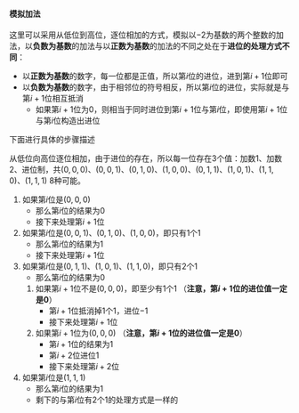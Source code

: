 #### 模拟加法

这里可以采用从低位到高位，逐位相加的方式，模拟以$-2$为基数的两个整数的加法，以**负数为基数**的加法与以**正数为基数**的加法的不同之处在于**进位的处理方式不同**：

- 以**正数为基数**的数字，每一位都是正值，所以第$i$位的进位，进到第$i+1$位即可
- 以**负数为基数**的数字，由于相邻位的符号相反，所以第$i$位的进位，实际就是与第$i+1$位相互抵消
  - 如果第$i+1$位为$0$，则相当于同时进位到第$i+1$位与第$i$位，即使用第$i+1$位与第$i$位构造出进位

下面进行具体的步骤描述

从低位向高位逐位相加，由于进位的存在，所以每一位存在3个值：加数1、加数2、进位制，共$(0,0,0)$、$(0,0,1)$、$(0,1,0)$、$(1,0,0)$、$(0,1,1)$、$(1,0,1)$、$(1,1,0)$、$(1,1,1)$ 8种可能。

1. 如果第$i$位是$(0,0,0)$
   - 那么第$i$位的结果为$0$
   - 接下来处理第$i+1$位
2. 如果第$i$位是$(0,0,1)$、$(0,1,0)$、$(1,0,0)$，即只有1个$1$
   - 那么第$i$位的结果为$1$
   - 接下来处理第$i+1$位
3. 如果第$i$位是$(0,1,1)$、$(1,0,1)$、$(1,1,0)$，即只有2个$1$
   - 那么第$i$位的结果为$0$
   1. 如果第$i+1$位不是$(0,0,0)$，即至少有1个$1$  （**注意，第$i+1$位的进位值一定是0**）
       - 第$i+1$位抵消掉1个$1$，进位$-1$
       - 接下来处理第$i+1$位
   2. 如果第$i+1$位为$(0,0,0)$  （**注意，第$i+1$位的进位值一定是0**）
       - 第$i+1$位的结果为$1$
       - 第$i+2$位进位$1$
       - 接下来处理第$i+2$位
4. 如果第$i$位是$(1,1,1)$
    - 那么第$i$位的结果为$1$
    - 剩下的与第$i$位有2个$1$的处理方式是一样的

